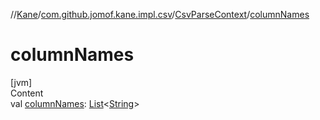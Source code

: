 //[Kane](../../index.md)/[com.github.jomof.kane.impl.csv](../index.md)/[CsvParseContext](index.md)/[columnNames](column-names.md)



# columnNames  
[jvm]  
Content  
val [columnNames](column-names.md): [List](https://kotlinlang.org/api/latest/jvm/stdlib/kotlin.collections/-list/index.html)<[String](https://kotlinlang.org/api/latest/jvm/stdlib/kotlin/-string/index.html)>  



